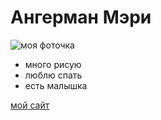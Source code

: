 # Ангерман Мэри

![моя фоточка](https://lh3.googleusercontent.com/a/AGNmyxbnM_G-OzmPqeGKdNPDWPmPCqrLE-vXNtJFc-cHnVU=s288)

- много рисую
- люблю спать
- есть малышка

[мой сайт](https://readymag.com/hello.marydeer/4121116/)